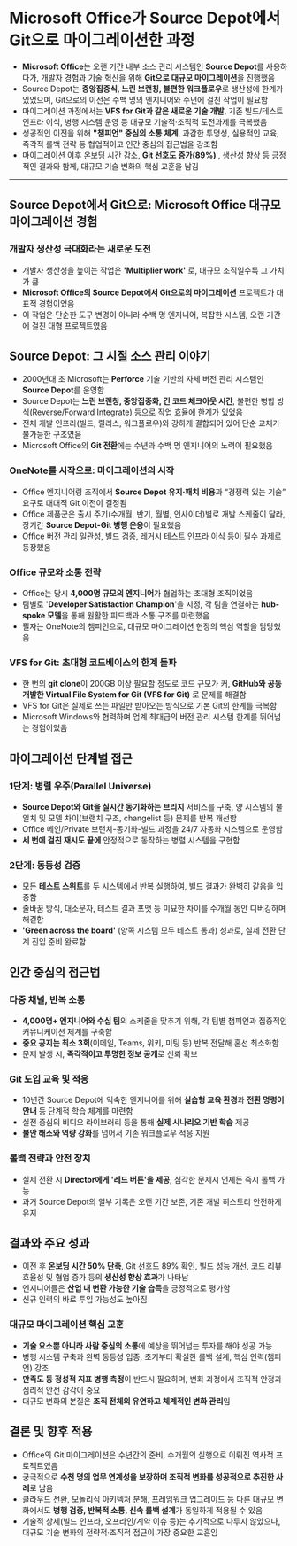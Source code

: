 # Microsoft Office가 Source Depot에서 Git으로 마이그레이션한 과정


* **Microsoft Office**는 오랜 기간 내부 소스 관리 시스템인 **Source Depot**를 사용하다가, 개발자 경험과 기술 혁신을 위해 **Git으로 대규모 마이그레이션**을 진행했음
* Source Depot는 **중앙집중식, 느린 브랜칭, 불편한 워크플로우**로 생산성에 한계가 있었으며, Git으로의 이전은 수백 명의 엔지니어와 수년에 걸친 작업이 필요함
* 마이그레이션 과정에서는 **VFS for Git과 같은 새로운 기술 개발**, 기존 빌드/테스트 인프라 이식, 병행 시스템 운영 등 대규모 기술적·조직적 도전과제를 극복했음
* 성공적인 이전을 위해 **"챔피언" 중심의 소통 체계**, 과감한 투명성, 실용적인 교육, 즉각적 롤백 전략 등 협업적이고 인간 중심의 접근법을 강조함
* 마이그레이션 이후 온보딩 시간 감소, **Git 선호도 증가(89%)** , 생산성 향상 등 긍정적인 결과와 함께, 대규모 기술 변화의 핵심 교훈을 남김

---

Source Depot에서 Git으로: Microsoft Office 대규모 마이그레이션 경험
----------------------------------------------------

### 개발자 생산성 극대화라는 새로운 도전

* 개발자 생산성을 높이는 작업은 **'Multiplier work'** 로, 대규모 조직일수록 그 가치가 큼
* **Microsoft Office의 Source Depot에서 Git으로의 마이그레이션** 프로젝트가 대표적 경험이었음
* 이 작업은 단순한 도구 변경이 아니라 수백 명 엔지니어, 복잡한 시스템, 오랜 기간에 걸친 대형 프로젝트였음

Source Depot: 그 시절 소스 관리 이야기
----------------------------

* 2000년대 초 Microsoft는 **Perforce** 기술 기반의 자체 버전 관리 시스템인 **Source Depot**를 운영함
* Source Depot는 **느린 브랜칭, 중앙집중화, 긴 코드 체크아웃 시간**, 불편한 병합 방식(Reverse/Forward Integrate) 등으로 작업 효율에 한계가 있었음
* 전체 개발 인프라(빌드, 릴리스, 워크플로우)와 강하게 결합되어 있어 단순 교체가 불가능한 구조였음
* Microsoft Office의 **Git 전환**에는 수년과 수백 명 엔지니어의 노력이 필요했음

### OneNote를 시작으로: 마이그레이션의 시작

* Office 엔지니어링 조직에서 **Source Depot 유지·패치 비용**과 “경쟁력 있는 기술” 요구로 대대적 Git 이전이 결정됨
* Office 제품군은 출시 주기(수개월, 반기, 월별, 인사이더)별로 개발 스케줄이 달라, 장기간 **Source Depot-Git 병행 운용**이 필요했음
* Office 버전 관리 일관성, 빌드 검증, 레거시 테스트 인프라 이식 등이 필수 과제로 등장했음

### Office 규모와 소통 전략

* Office는 당시 **4,000명 규모의 엔지니어**가 협업하는 초대형 조직이었음
* 팀별로 '**Developer Satisfaction Champion**'을 지정, 각 팀을 연결하는 **hub-spoke 모델**을 통해 원활한 피드백과 소통 구조를 마련했음
* 필자는 OneNote의 챔피언으로, 대규모 마이그레이션 현장의 핵심 역할을 담당했음

### VFS for Git: 초대형 코드베이스의 한계 돌파

* 한 번의 **git clone**이 200GB 이상 필요할 정도로 코드 규모가 커, **GitHub와 공동 개발한 Virtual File System for Git (VFS for Git)** 로 문제를 해결함
* VFS for Git은 실제로 쓰는 파일만 받아오는 방식으로 기본 Git의 한계를 극복함
* Microsoft Windows와 협력하며 업계 최대급의 버전 관리 시스템 한계를 뛰어넘는 경험이었음

마이그레이션 단계별 접근
-------------

### 1단계: 병렬 우주(Parallel Universe)

* **Source Depot와 Git을 실시간 동기화하는 브리지** 서비스를 구축, 양 시스템의 불일치 및 모델 차이(브랜치 구조, changelist 등) 문제를 반복 개선함
* Office 메인/Private 브랜치-동기화-빌드 과정을 24/7 자동화 시스템으로 운영함
* **세 번에 걸친 재시도 끝에** 안정적으로 동작하는 병렬 시스템을 구현함

### 2단계: 동등성 검증

* 모든 **테스트 스위트**를 두 시스템에서 반복 실행하여, 빌드 결과가 완벽히 같음을 입증함
* 줄바꿈 방식, 대소문자, 테스트 결과 포맷 등 미묘한 차이를 수개월 동안 디버깅하며 해결함
* **'Green across the board'** (양쪽 시스템 모두 테스트 통과) 성과로, 실제 전환 단계 진입 준비 완료함

인간 중심의 접근법
----------

### 다중 채널, 반복 소통

* **4,000명+ 엔지니어와 수십 팀**의 스케줄을 맞추기 위해, 각 팀별 챔피언과 집중적인 커뮤니케이션 체계를 구축함
* **중요 공지는 최소 3회**(이메일, Teams, 위키, 미팅 등) 반복 전달해 혼선 최소화함
* 문제 발생 시, **즉각적이고 투명한 정보 공개**로 신뢰 확보

### Git 도입 교육 및 적응

* 10년간 Source Depot에 익숙한 엔지니어를 위해 **실습형 교육 환경**과 **전환 명령어 안내** 등 단계적 학습 체계를 마련함
* 실전 중심의 비디오 라이브러리 등을 통해 **실제 시나리오 기반 학습** 제공
* **불안 해소와 역량 강화**를 넘어서 기존 워크플로우 적응 지원

### 롤백 전략과 안전 장치

* 실제 전환 시 **Director에게 '레드 버튼'을 제공**, 심각한 문제시 언제든 즉시 롤백 가능
* 과거 Source Depot의 일부 기록은 오랜 기간 보존, 기존 개발 히스토리 안전하게 유지

결과와 주요 성과
---------

* 이전 후 **온보딩 시간 50% 단축**, Git 선호도 89% 확인, 빌드 성능 개선, 코드 리뷰 효율성 및 협업 증가 등의 **생산성 향상 효과**가 나타남
* 엔지니어들은 **산업 내 변환 가능한 기술 습득**을 긍정적으로 평가함
* 신규 인력의 바로 투입 가능성도 높아짐

### 대규모 마이그레이션 핵심 교훈

* **기술 요소뿐 아니라 사람 중심의 소통**에 예상을 뛰어넘는 투자를 해야 성공 가능
* 병행 시스템 구축과 완벽 동등성 입증, 초기부터 확실한 롤백 설계, 핵심 인력(챔피언) 강조
* **만족도 등 정성적 지표 병행 측정**이 반드시 필요하며, 변화 과정에서 조직적 안정과 심리적 안전 감각이 중요
* 대규모 변화의 본질은 **조직 전체의 유연하고 체계적인 변화 관리**임

결론 및 향후 적용
----------

* Office의 Git 마이그레이션은 수년간의 준비, 수개월의 실행으로 이뤄진 역사적 프로젝트였음
* 궁극적으로 **수천 명의 업무 연계성을 보장하며 조직적 변화를 성공적으로 추진한 사례**로 남음
* 클라우드 전환, 모놀리식 아키텍처 분해, 프레임워크 업그레이드 등 다른 대규모 변화에서도 **병행 검증, 반복적 소통, 신속 롤백 설계**가 동일하게 적용될 수 있음
* 기술적 상세(빌드 인프라, 오프라인/계약 이슈 등)는 추가적으로 다루지 않았으나, 대규모 기술 변화의 전략적·조직적 접근이 가장 중요한 교훈임
